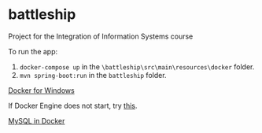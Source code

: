 # battleship
Project for the Integration of Information Systems course

To run the app: 
  1. ```docker-compose up``` in the ```\battleship\src\main\resources\docker``` folder.
  2. ```mvn spring-boot:run``` in the ```battleship``` folder.

[Docker for Windows](https://docs.docker.com/desktop/windows/install/)

If Docker Engine does not start, try [this](https://docs.microsoft.com/hu-hu/windows/wsl/install-manual#step-4---download-the-linux-kernel-update-package).

[MySQL in Docker](https://www.javainuse.com/devOps/docker/docker-mysql)
